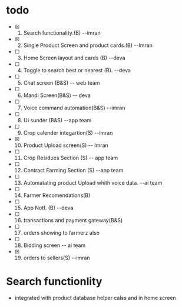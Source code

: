 # todo


* [x] 1.    Search functionality.(B) --imran
* [x] 2.    Single Product Screen and product cards.(B) --Imran
* [ ] 3.    Home Screen layout and cards (B)  --deva
* [ ] 4.    Toggle to search best or nearest (B). --deva
* [ ] 5.    Chat screen (B&S) -- web team
* [ ] 6.    Mandi Screen(B&S) -- deva
* [ ] 7.    Voice command automation(B&S) --imran
* [ ] 8.    UI sunder (B&S) --app team
* [ ] 9.    Crop calender integartion(S) --imran
* [x] 10.   Product Upload screen(S) -- Imran 
* [ ] 11.   Crop Residues Section (S) -- app team
* [ ] 12.   Contract Farming Section (S) --app team
* [ ] 13.   Automatating product Upload whith voice data. --ai team
* [ ] 14.   Farmer Recomendations(B)
* [ ] 15.   App Notf. (B) --deva
* [ ] 16.   transactions and payment gateway(B&S)
* [ ] 17.   orders showing to farmerz also
* [ ] 18.   Bidding screen -- ai team
* [x] 19.   orders to sellers(S) --imran



# Search functionlity
- integrated with product database helper calss and in home screen


